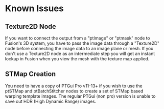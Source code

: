 # Known Issues

## Texture2D Node

If you want to connect the output from a "ptImage" or "ptmask" node to Fusion's 3D system, you have to pass the image data through a "Texture2D" node before connecting the image data to an image plane or mesh. If you don't use a Texture2D node as an intermediate step you will get an instant lockup in Fusion when you view the mesh with the texture map applied.

## STMap Creation

You need to have a copy of PTGui Pro v11-13+ if you wish to use the ptSTMap and ptBatchStitcher nodes to create a set of STMap based warping template images. The regular PTGui (non pro) version is unable to save out HDR (High Dynamic Range) images.
